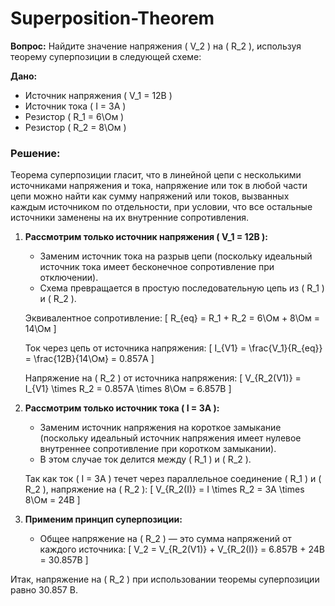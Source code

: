 # Superposition-Theorem

**Вопрос:** Найдите значение напряжения \( V_2 \) на \( R_2 \), используя теорему суперпозиции в следующей схеме:

**Дано:**
- Источник напряжения \( V_1 = 12В \)
- Источник тока \( I = 3А \)
- Резистор \( R_1 = 6\Ом \)
- Резистор \( R_2 = 8\Ом \)

### Решение:

Теорема суперпозиции гласит, что в линейной цепи с несколькими источниками напряжения и тока, напряжение или ток в любой части цепи можно найти как сумму напряжений или токов, вызванных каждым источником по отдельности, при условии, что все остальные источники заменены на их внутренние сопротивления.

1. **Рассмотрим только источник напряжения \( V_1 = 12В \):**
   - Заменим источник тока на разрыв цепи (поскольку идеальный источник тока имеет бесконечное сопротивление при отключении).
   - Схема превращается в простую последовательную цепь из \( R_1 \) и \( R_2 \).

   Эквивалентное сопротивление:
   \[ R_{eq} = R_1 + R_2 = 6\Ом + 8\Ом = 14\Ом \]

   Ток через цепь от источника напряжения:
   \[ I_{V1} = \frac{V_1}{R_{eq}} = \frac{12В}{14\Ом} = 0.857А \]

   Напряжение на \( R_2 \) от источника напряжения:
   \[ V_{R_2(V1)} = I_{V1} \times R_2 = 0.857А \times 8\Ом = 6.857В \]

2. **Рассмотрим только источник тока \( I = 3А \):**
   - Заменим источник напряжения на короткое замыкание (поскольку идеальный источник напряжения имеет нулевое внутреннее сопротивление при коротком замыкании).
   - В этом случае ток делится между \( R_1 \) и \( R_2 \).

   Так как ток \( I = 3А \) течет через параллельное соединение \( R_1 \) и \( R_2 \), напряжение на \( R_2 \):
   \[ V_{R_2(I)} = I \times R_2 = 3А \times 8\Ом = 24В \]

3. **Применим принцип суперпозиции:**
   - Общее напряжение на \( R_2 \) — это сумма напряжений от каждого источника:
     \[ V_2 = V_{R_2(V1)} + V_{R_2(I)} = 6.857В + 24В = 30.857В \]

Итак, напряжение на \( R_2 \) при использовании теоремы суперпозиции равно 30.857 В.
